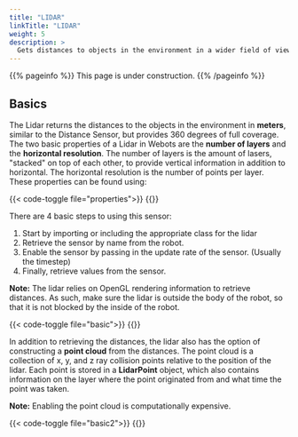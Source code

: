 ```yaml
---
title: "LIDAR"
linkTitle: "LIDAR"
weight: 5
description: >
  Gets distances to objects in the environment in a wider field of view
---
```


{{% pageinfo %}}
This page is under construction.
{{% /pageinfo %}}

## Basics

The Lidar returns the distances to the objects in the environment in <b>meters</b>, similar to the Distance Sensor, but provides 360 degrees of full coverage. The two basic properties of a Lidar in Webots are the <b>number of layers</b> and the <b>horizontal resolution</b>. The number of layers is the amount of lasers, "stacked" on top of each other, to provide vertical information in addition to horizontal. The horizontal resolution is the number of points per layer. These properties can be found using:

{{< code-toggle file="properties">}}
{{</code-toggle>}}

There are 4 basic steps to using this sensor:

1. Start by importing or including the appropriate class for the lidar
2. Retrieve the sensor by name from the robot.
3. Enable the sensor by passing in the update rate of the sensor. (Usually the timestep) 
4. Finally, retrieve values from the sensor.

<b>Note:</b> The lidar relies on OpenGL rendering information to retrieve distances. As such, make sure the lidar is outside the body of the robot, so that it is not blocked by the inside of the robot.

{{< code-toggle file="basic">}}
{{</code-toggle>}}

In addition to retrieving the distances, the lidar also has the option of constructing a <b>point cloud</b> from the distances. The point cloud is a collection of x, y, and z ray collision points relative to the position of the lidar. Each point is stored in a <b>LidarPoint</b> object, which also contains information on the layer where the point originated from and what time the point was taken.

 <b>Note:</b> Enabling the point cloud is computationally expensive.


{{< code-toggle file="basic2">}}
{{</code-toggle>}}
